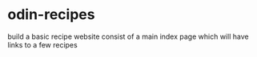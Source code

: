 # odin-recipes
build a basic recipe website
consist of a main index page which will have links to a few recipes